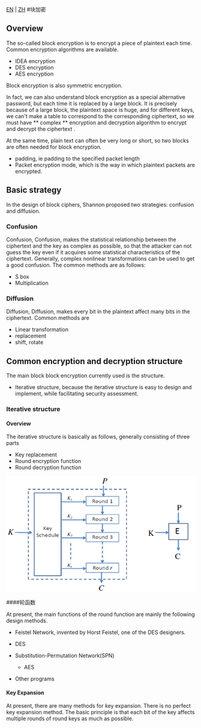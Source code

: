 [EN](./introduction.md) | [ZH](./introduction-zh.md)
#块加密


## Overview


The so-called block encryption is to encrypt a piece of plaintext each time. Common encryption algorithms are available.


- IDEA encryption
- DES encryption
- AES encryption


Block encryption is also symmetric encryption.


In fact, we can also understand block encryption as a special alternative password, but each time it is replaced by a large block. It is precisely because of a large block, the plaintext space is huge, and for different keys, we can&#39;t make a table to correspond to the corresponding ciphertext, so we must have ** complex ** encryption and decryption algorithm to encrypt and decrypt the ciphertext .


At the same time, plain text can often be very long or short, so two blocks are often needed for block encryption.


- padding, ie padding to the specified packet length
- Packet encryption mode, which is the way in which plaintext packets are encrypted.


## Basic strategy


In the design of block ciphers, Shannon proposed two strategies: confusion and diffusion.


### Confusion


Confusion, Confusion, makes the statistical relationship between the ciphertext and the key as complex as possible, so that the attacker can not guess the key even if it acquires some statistical characteristics of the ciphertext. Generally, complex nonlinear transformations can be used to get a good confusion. The common methods are as follows:


- S box
- Multiplication


### Diffusion


Diffusion, Diffusion, makes every bit in the plaintext affect many bits in the ciphertext. Common methods are


- Linear transformation
- replacement
- shift, rotate


## Common encryption and decryption structure


The main block block encryption currently used is the structure.


- Iterative structure, because the iterative structure is easy to design and implement, while facilitating security assessment.


### Iterative structure


#### Overview


The iterative structure is basically as follows, generally consisting of three parts


- Key replacement
- Round encryption function
- Round decryption function


![image-20180714222206782](./figure/iterated_cipher.png)



####轮函数


At present, the main functions of the round function are mainly the following design methods.


- Feistel Network, invented by Horst Feistel, one of the DES designers.
- DES
- Substitution-Permutation Network(SPN)

    - AES

- Other programs


#### Key Expansion


At present, there are many methods for key expansion. There is no perfect key expansion method. The basic principle is that each bit of the key affects multiple rounds of round keys as much as possible.